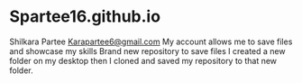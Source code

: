 # Spartee16.github.io
Shilkara Partee Karapartee6@gmail.com
My account allows me to save files and showcase my skills
Brand new repository to save files
I created a new folder on my desktop then I cloned and saved my repository to that new folder.
